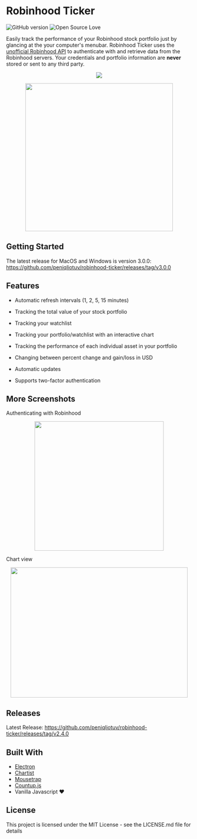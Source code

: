 # Robinhood Ticker

![GitHub version](https://d25lcipzij17d.cloudfront.net/badge.svg?id=gh&type=6&v=3.0.0&x2=0) ![Open Source Love](https://badges.frapsoft.com/os/mit/mit.svg?v=102)

Easily track the performance of your Robinhood stock portfolio just by glancing at the your computer's menubar. Robinhood Ticker uses the [unofficial Robinhood API](https://github.com/sanko/Robinhood) to authenticate with and retrieve data from the Robinhood servers. Your credentials and portfolio information are **never** stored or sent to any third party.

<p  align="center"><img  src="https://i.imgur.com/4WgZrXx.png"/></p>

<p  align="center"><img  src="https://puu.sh/A5pRr/7277cc2e73.png"  height="400px"/></p>

## Getting Started

The latest release for MacOS and Windows is version 3.0.0: https://github.com/peniqliotuv/robinhood-ticker/releases/tag/v3.0.0

## Features

- Automatic refresh intervals (1, 2, 5, 15 minutes)

- Tracking the total value of your stock portfolio

- Tracking your watchlist

- Tracking your portfolio/watchlist with an interactive chart

- Tracking the performance of each individual asset in your portfolio

- Changing between percent change and gain/loss in USD

- Automatic updates

- Supports two-factor authentication

## More Screenshots

Authenticating with Robinhood

<p align="center"><img  src="https://puu.sh/znHko/63dd942490.png"  height="350px"/></p>

Chart view

<p align="center"><img src="https://media.giphy.com/media/836KLcR5aQBaowYL6p/giphy.gif" width="480" height="352" /></p>

## Releases

Latest Release: https://github.com/peniqliotuv/robinhood-ticker/releases/tag/v2.4.0

## Built With

- [Electron](https://electronjs.org/)
- [Chartist](http://gionkunz.github.io/chartist-js/index.html)
- [Mousetrap](https://github.com/ccampbell/mousetrap)
- [Countup.js](https://github.com/inorganik/CountUp.js)
- Vanilla Javascript ❤️

## License

This project is licensed under the MIT License - see the LICENSE.md file for details
